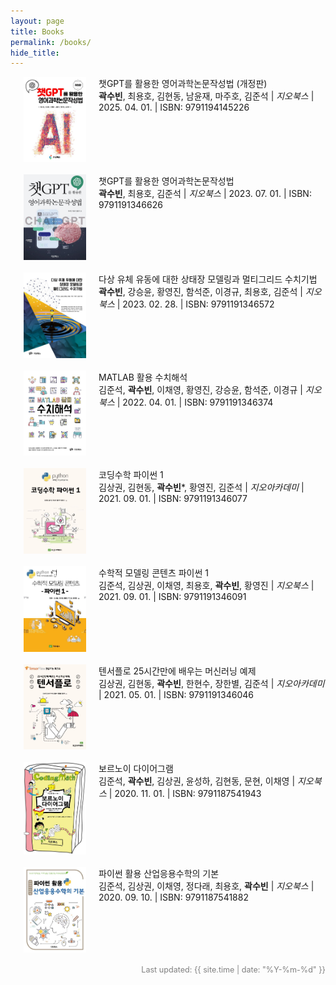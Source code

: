 ```yaml
---
layout: page
title: Books
permalink: /books/
hide_title:
---
```


<style>
  .book-list {
    list-style-type: decimal;
    padding-left: 1.5em;
  }

  .book-list li {
    display: flex;
    align-items: flex-start;
    margin-bottom: 20px;
  }

  .book-cover {
    width: 5%;
    height: auto;
    min-width:100px;
    max-width:300px;
    margin-right: 20px;
  }

  .book-info {
    flex: 1;
    max-width: 1000px;
  }
</style>

<ol class="book-list">
  <li>
    <img src="../images/ISBN_9791194145226.jpg" alt="Image" class="book-cover">
    <div class="book-info">
      챗GPT를 활용한 영어과학논문작성법 (개정판)<br>
      <b>곽수빈</b>, 최용호, 김현동, 남윤재, 마주호, 김준석 | <em>지오북스</em> | 2025. 04. 01. | ISBN: 9791194145226
    </div>
  </li>

  <li>
    <img src="../images/ISBN_9791191346626.jpg" alt="Image" class="book-cover">
    <div class="book-info">
      챗GPT를 활용한 영어과학논문작성법<br>
      <b>곽수빈</b>, 최용호, 김준석 | <em>지오북스</em> | 2023. 07. 01. | ISBN: 9791191346626
    </div>
  </li>

  <li>
    <img src="../images/9791191346572.jpg" alt="Image" class="book-cover">
    <div class="book-info">
      다상 유체 유동에 대한 상태장 모델링과 멀티그리드 수치기법<br>
      <b>곽수빈</b>, 강승윤, 황영진, 함석준, 이경규, 최용호, 김준석 | <em>지오북스</em> |  2023. 02. 28. | ISBN: 9791191346572
    </div>
  </li>

  <li>
    <img src="../images/9791191346374.jpg" alt="Image" class="book-cover">
    <div class="book-info">
      MATLAB 활용 수치해석<br>
      김준석, <b>곽수빈</b>, 이채영, 황영진, 강승윤, 함석준, 이경규 | <em>지오북스</em> | 2022. 04. 01. | ISBN:  9791191346374
    </div>
  </li>

  <li>
    <img src="../images/9791191346077.jpg" alt="Image" class="book-cover">
    <div class="book-info">
      코딩수학 파이썬 1<br>
      김상권, 김현동, <b>곽수빈</b>*, 황영진, 김준석 | <em>지오아카데미</em> | 2021. 09. 01. | ISBN: 9791191346077
    </div>
  </li>

  <li>
    <img src="../images/9791191346091.jpg" alt="Image" class="book-cover">
    <div class="book-info">
      수학적 모델링 콘텐츠 파이썬 1<br>
      김준석, 김상권, 이채영, 최용호, <b>곽수빈</b>, 황영진 | <em>지오북스</em> | 2021. 09. 01. | ISBN: 9791191346091
    </div>
  </li>

  <li>
    <img src="../images/9791191346046.jpg" alt="Image" class="book-cover">
    <div class="book-info">
      텐서플로 25시간만에 배우는 머신러닝 예제<br>
      김상권, 김현동, <b>곽수빈</b>, 한현수, 장한별, 김준석 | <em>지오아카데미</em> | 2021. 05. 01. | ISBN: 9791191346046
    </div>
  </li>

  <li>
    <img src="../images/9791187541943.jpg" alt="Image" class="book-cover">
    <div class="book-info">
      보르노이 다이어그램<br>
      김준석, <b>곽수빈</b>, 김상권, 윤성하, 김현동, 문현, 이채영 | <em>지오북스</em> | 2020. 11. 01. | ISBN: 9791187541943
    </div>
  </li>

  <li>
    <img src="../images/9791187541882.jpg" alt="Image" class="book-cover">
    <div class="book-info">
      파이썬 활용 산업응용수학의 기본<br>
      김준석, 김상권, 이채영, 정다래, 최용호, <b>곽수빈</b> | <em>지오북스</em> | 2020. 09. 10. | ISBN: 9791187541882
    </div>
  </li>

</ol>

<div style="text-align: right; font-size: 0.9em; color: gray;">
Last updated: {{ site.time | date: "%Y-%m-%d" }}
</div>
